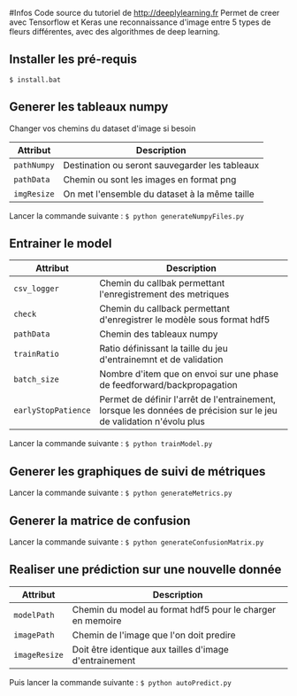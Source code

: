 #Infos
Code source du tutoriel de http://deeplylearning.fr
Permet de creer avec Tensorflow et Keras une reconnaissance d'image entre 5 types de fleurs différentes, avec des algorithmes de deep learning.

## Installer les pré-requis
`$ install.bat`

## Generer les tableaux numpy
Changer vos chemins du dataset d'image si besoin

| Attribut | Description                    |
| ------------- | ------------------------------ |
| `pathNumpy`      | Destination ou seront sauvegarder les tableaux      |
| `pathData`   | Chemin ou sont les images en format png    |
| `imgResize`   | On met l'ensemble du dataset à la même taille    |
Lancer la commande suivante :
`$ python generateNumpyFiles.py`

## Entrainer le model
| Attribut | Description                    |
| ------------- | ------------------------------ |
| `csv_logger`      | Chemin du callbak permettant l'enregistrement des metriques      |
| `check`   | Chemin du callback permettant d'enregistrer le modèle sous format hdf5    |
| `pathData`   | Chemin des tableaux numpy   |
| `trainRatio`   | Ratio définissant la taille du jeu d'entrainemnt et de validation   |
| `batch_size`   | Nombre d'item que on envoi sur une phase de feedforward/backpropagation   |
| `earlyStopPatience`   | Permet de définir l'arrêt de l'entrainement, lorsque les données de précision sur le jeu de validation n'évolu plus  |
Lancer la commande suivante :
`$ python trainModel.py`

## Generer les graphiques de suivi de métriques
Lancer la commande suivante :
`$ python generateMetrics.py`

## Generer la matrice de confusion
Lancer la commande suivante :
`$ python generateConfusionMatrix.py`

## Realiser une prédiction sur une nouvelle donnée
| Attribut | Description                    |
| ------------- | ------------------------------ |
| `modelPath`      | Chemin du model au format hdf5 pour le charger en memoire      |
| `imagePath`   | Chemin de l'image que l'on doit predire    |
| `imageResize`   | Doit être identique aux tailles d'image d'entrainement    |

Puis lancer la commande suivante :
`$ python autoPredict.py`